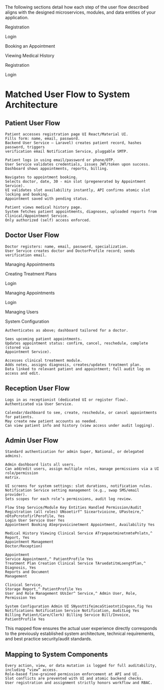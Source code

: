 The following sections detail how each step of the user flow described aligns with the designed
microservices, modules, and data entities of your application.

Registration

Login

Booking an Appointment

Viewing Medical History

Registration

Login

# Matched User Flow to System Architecture

## Patient User Flow

```
Patient accesses registration page UI React/Material UI.
Fills form: name, email, password.
Backend User Service – Laravel) creates patient record, hashes password, triggers
verification email Notification Service, pluggable SMTP.
```
```
Patient logs in using email/password or phone/OTP.
User Service validates credentials, issues JWT/token upon success.
Dashboard shows appointments, reports, billing.
```
```
Navigates to appointment booking.
Selects doctor, date, 30 - min slot (pregenerated by Appointment Service).
UI validates slot availability instantly, API confirms atomic slot locking and booking.
Appointment saved with pending status.
```
```
Patient views medical history page.
System fetches patient appointments, diagnoses, uploaded reports from
Clinical/Appointment Service.
Only authorized (self) access enforced.
```
## Doctor User Flow

```
Doctor registers: name, email, password, specialization.
User Service creates doctor and DoctorProfile record; sends verification email.
```

Managing Appointments

Creating Treatment Plans

Login

Managing Appointments

Login

Managing Users

System Configuration

```
Authenticates as above; dashboard tailored for a doctor.
```
```
Sees upcoming patient appointments.
Updates appointment status: confirm, cancel, reschedule, complete (stored via
Appointment Service).
```
```
Accesses clinical treatment module.
Adds notes, assigns diagnosis, creates/updates treatment plan.
Data linked to relevant patient and appointment; full audit log on access and edit.
```
## Reception User Flow

```
Logs in as receptionist (dedicated UI or register flow).
Authenticated via User Service.
```
```
Calendar/dashboard to see, create, reschedule, or cancel appointments for patients.
May create new patient accounts as needed.
Can view patient info and history (view access under audit logging).
```
## Admin User Flow

```
Standard authentication for admin Super, National, or delegated admins).
```
```
Admin dashboard lists all users.
Can add/edit users, assign multiple roles, manage permissions via a UI role/permission
matrix.
```
```
UI screens for system settings: slot durations, notification rules.
Notification Service setting management (e.g., swap SMS/email provider).
Sets scopes for each roleʼs permissions, audit log review.
```

```
Flow Step Service/Module Key Entities Handled Permission/Audit
Registration (all roles) UNsoetirf^ Siceartvioicne, UPasteire,^ nDtoPcrotofirlPerofile, Yes
Login User Service User Yes
Appointment Booking ASeprpvoicinetment Appointment, Availability Yes
```
```
Medical History Viewing Clinical Service ATrpepaotminetnmtePnlatn,^ Report, Yes
Appointment Management
Doctor/Reception)
```
```
Appointment
Service Appointment,^ PatientProfile Yes
Treatment Plan Creation Clinical Service TAruedatitmLoengtPlan,^ Diagnosis, Yes
Reports and Document
Management
```
```
Clinical Service,
Storage Report,^ PatientProfile Yes
User and Role Management UUsIer^ Service,^ Admin User, Role, Permission Yes
```
```
System Configuration Admin UI SNyosttifeimcaStieotntiCngosn,fig Yes
Notifications Notification Service Notification, AuditLog Yes
Billing Patient/Care/Clerk) Billing Service Bill/Invoice, PatientProfile Yes
```
This mapped flow ensures the actual user experience directly corresponds to the previously
established system architecture, technical requirements, and best practice security/audit
standards.

## Mapping to System Components

```
Every action, view, or data mutation is logged for full auditability, including “view” access.
Role-based fine-grained permission enforcement at API and UI.
Slot conflicts are prevented with UI and atomic backend checks.
User registration and assignment strictly honors workflow and RBAC.
```

